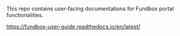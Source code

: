 This repo contains user-facing documentations for Fundbox portal functionalities.

https://fundbox-user-guide.readthedocs.io/en/latest/